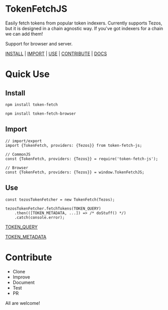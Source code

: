 # TokenFetchJS
Easily fetch tokens from popular token indexers. Currently supports Tezos, but it is designed in a chain agnostic way. If you've got indexers for a chain we can add them!

Support for browser and server.

[INSTALL](#user-content-install) | [IMPORT](#user-content-import) | [USE](#user-content-use) | [CONTRIBUTE](#user-content-contribute) | [DOCS](https://nofungible.github.io/token-fetch-js/module-TokenFetchJS.html)

# Quick Use

## Install
`npm install token-fetch`

`npm install token-fetch-browser`

## Import
```
// import/export
import {TokenFetch, providers: {Tezos}} from token-fetch-js;

// CommonJS
const {TokenFetch, providers: {Tezos}} = require('token-fetch-js');

// Browser
const {TokenFetch, providers: {Tezos}} = window.TokenFetchJS;
```

## Use
```
const tezosTokenFetcher = new TokenFetch(Tezos);

tezosTokenFetcher.fetchTokens(TOKEN_QUERY)
    .then(([TOKEN_METADATA, ...]) => /* doStuff() */)
    .catch(console.error);
```
[TOKEN_QUERY](https://nofungible.github.io/token-fetch-js/global.html#tokenQuery)

[TOKEN_METADATA](https://nofungible.github.io/token-fetch-js/global.html#tokenMetadata)

# Contribute
- Clone
- Improve
- Document
- Test
- PR

All are welcome!